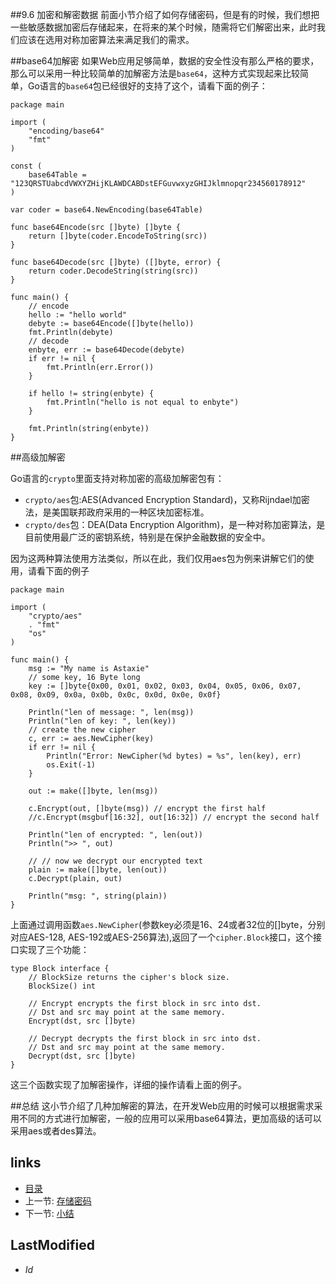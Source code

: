 ##9.6 加密和解密数据 
前面小节介绍了如何存储密码，但是有的时候，我们想把一些敏感数据加密后存储起来，在将来的某个时候，随需将它们解密出来，此时我们应该在选用对称加密算法来满足我们的需求。

##base64加解密
如果Web应用足够简单，数据的安全性没有那么严格的要求，那么可以采用一种比较简单的加解密方法是`base64`，这种方式实现起来比较简单，Go语言的`base64`包已经很好的支持了这个，请看下面的例子：

	package main

	import (
		"encoding/base64"
		"fmt"
	)

	const (
		base64Table = "123QRSTUabcdVWXYZHijKLAWDCABDstEFGuvwxyzGHIJklmnopqr234560178912"
	)

	var coder = base64.NewEncoding(base64Table)

	func base64Encode(src []byte) []byte {
		return []byte(coder.EncodeToString(src))
	}

	func base64Decode(src []byte) ([]byte, error) {
		return coder.DecodeString(string(src))
	}

	func main() {
		// encode	
		hello := "hello world"
		debyte := base64Encode([]byte(hello))
		fmt.Println(debyte)
		// decode	
		enbyte, err := base64Decode(debyte)
		if err != nil {
			fmt.Println(err.Error())
		}

		if hello != string(enbyte) {
			fmt.Println("hello is not equal to enbyte")
		}

		fmt.Println(string(enbyte))
	}

##高级加解密

Go语言的`crypto`里面支持对称加密的高级加解密包有：

- `crypto/aes`包:AES(Advanced Encryption Standard)，又称Rijndael加密法，是美国联邦政府采用的一种区块加密标准。
- `crypto/des`包：DEA(Data Encryption Algorithm)，是一种对称加密算法，是目前使用最广泛的密钥系统，特别是在保护金融数据的安全中。

因为这两种算法使用方法类似，所以在此，我们仅用aes包为例来讲解它们的使用，请看下面的例子

	package main

    import (
    	"crypto/aes"
    	. "fmt"
    	"os"
    )

    func main() {
    	msg := "My name is Astaxie"
    	// some key, 16 Byte long
    	key := []byte{0x00, 0x01, 0x02, 0x03, 0x04, 0x05, 0x06, 0x07, 0x08, 0x09, 0x0a, 0x0b, 0x0c, 0x0d, 0x0e, 0x0f}

    	Println("len of message: ", len(msg))
    	Println("len of key: ", len(key))
    	// create the new cipher
    	c, err := aes.NewCipher(key)
    	if err != nil {
    		Println("Error: NewCipher(%d bytes) = %s", len(key), err)
    		os.Exit(-1)
    	}

    	out := make([]byte, len(msg))

    	c.Encrypt(out, []byte(msg)) // encrypt the first half
    	//c.Encrypt(msgbuf[16:32], out[16:32]) // encrypt the second half

    	Println("len of encrypted: ", len(out))
    	Println(">> ", out)

    	// // now we decrypt our encrypted text
    	plain := make([]byte, len(out))
    	c.Decrypt(plain, out)

    	Println("msg: ", string(plain))
    }

上面通过调用函数`aes.NewCipher`(参数key必须是16、24或者32位的[]byte，分别对应AES-128, AES-192或AES-256算法),返回了一个`cipher.Block`接口，这个接口实现了三个功能：

	type Block interface {
	    // BlockSize returns the cipher's block size.
	    BlockSize() int
	
	    // Encrypt encrypts the first block in src into dst.
	    // Dst and src may point at the same memory.
	    Encrypt(dst, src []byte)
	
    	// Decrypt decrypts the first block in src into dst.
    	// Dst and src may point at the same memory.
    	Decrypt(dst, src []byte)
	}

这三个函数实现了加解密操作，详细的操作请看上面的例子。

##总结
这小节介绍了几种加解密的算法，在开发Web应用的时候可以根据需求采用不同的方式进行加解密，一般的应用可以采用base64算法，更加高级的话可以采用aes或者des算法。


## links
   * [目录](<preface.md>)
   * 上一节: [存储密码](<9.5.md>)
   * 下一节: [小结](<9.7.md>)

## LastModified 
   * $Id$